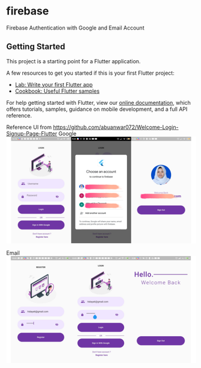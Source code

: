 # firebase

Firebase Authentication with Google and Email Account

## Getting Started

This project is a starting point for a Flutter application.

A few resources to get you started if this is your first Flutter project:

- [Lab: Write your first Flutter app](https://flutter.dev/docs/get-started/codelab)
- [Cookbook: Useful Flutter samples](https://flutter.dev/docs/cookbook)

For help getting started with Flutter, view our
[online documentation](https://flutter.dev/docs), which offers tutorials,
samples, guidance on mobile development, and a full API reference.

Reference UI from https://github.com/abuanwar072/Welcome-Login-Signup-Page-Flutter
Google
![plot](./images/1.png)

Email
![plot](./images/2.png)
